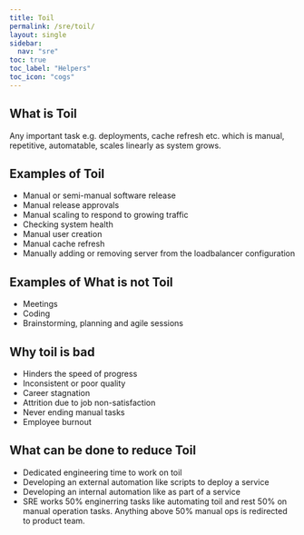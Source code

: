 ```yaml
---
title: Toil
permalink: /sre/toil/
layout: single
sidebar:
  nav: "sre"
toc: true
toc_label: "Helpers"
toc_icon: "cogs"
---
```


## What is Toil
Any important task e.g. deployments, cache refresh etc. which is manual, repetitive, automatable, scales linearly as system grows.

## Examples of Toil
- Manual or semi-manual software release
- Manual release approvals
- Manual scaling to respond to growing traffic
- Checking system health
- Manual user creation
- Manual cache refresh
- Manually adding or removing server from the loadbalancer configuration

## Examples of What is not Toil
- Meetings
- Coding
- Brainstorming, planning and agile sessions

## Why toil is bad
- Hinders the speed of progress
- Inconsistent or poor quality
- Career stagnation
- Attrition due to job non-satisfaction
- Never ending manual tasks
- Employee burnout

## What can be done to reduce Toil
- Dedicated engineering time to work on toil
- Developing an external automation like scripts to deploy a service
- Developing an internal automation like as part of a service
- SRE works 50% enginerring tasks like automating toil and rest 50% on manual operation tasks. Anything above 50% manual ops is redirected to product team.

